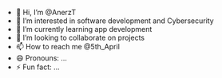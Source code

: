- 👋 Hi, I’m @AnerzT
- 👀 I’m interested in software development and Cybersecurity
- 🌱 I’m currently learning app development
- 💞️ I’m looking to collaborate on projects
- 📫 How to reach me @5th_April
- 😄 Pronouns: ...
- ⚡ Fun fact: ...

<!---
AnerzT/AnerzT is a ✨ special ✨ repository because its `README.md` (this file) appears on your GitHub profile.
You can click the Preview link to take a look at your changes.
--->
